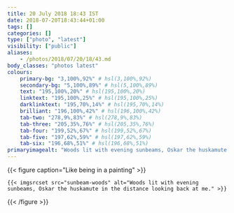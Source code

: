 ```yaml
---
title: 20 July 2018 18:43 IST
date: 2018-07-20T18:43:44+01:00
tags: []
categories: []
type: ["photo", "latest"]
visibility: ["public"]
aliases:
    - /photos/2018/07/20/18/43.md
body_classes: "photos latest"
colours:
    primary-bg: "3,100%,92%" # hsl(3,100%,92%)
    secondary-bg: "5,100%,89%" # hsl(5,100%,89%)
    text: "195,100%,20%" # hsl(195,100%,20%)
    linktext: "195,100%,25%" # hsl(195,100%,25%)
    darklinktext: "195,70%,14%" # hsl(195,70%,14%)
    brilliant: "196,100%,42%" # hsl(196,100%,42%)
    tab-two: "278,9%,83%" # hsl(278,9%,83%)
    tab-three: "205,35%,76%" # hsl(205,35%,76%)
    tab-four: "199,52%,67%" # hsl(199,52%,67%)
    tab-five: "197,62%,59%" # hsl(197,62%,59%)
    tab-six: "196,68%,51%" # hsl(196,68%,51%)
primaryimagealt: "Woods lit with evening sunbeams, Oskar the huskamute in the distance looking back at me."
---
```


{{< figure caption="Like being in a painting" >}}

    {{< imgsrcset src="sunbeam-woods" alt="Woods lit with evening sunbeams, Oskar the huskamute in the distance looking back at me." >}}

{{< /figure >}}
